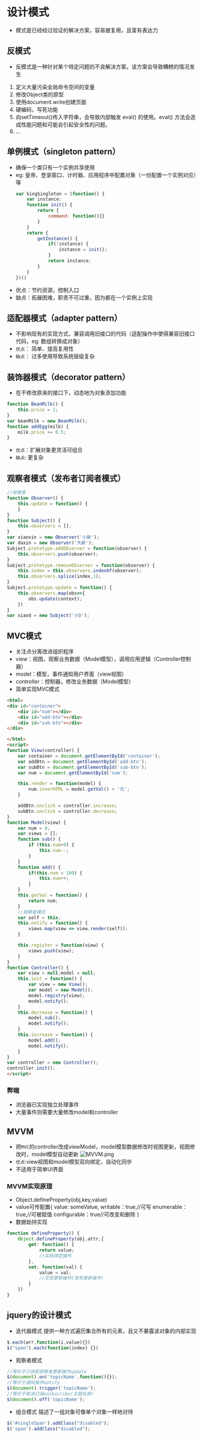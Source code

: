 # 设计模式
* 模式是已经经过验证的解决方案，容易被复用，且富有表达力

## 反模式
* 反模式是一种针对某个特定问题的不良解决方案，该方案会导致糟糕的情况发生
1. 定义大量污染全局命令空间的变量
2. 修改Object类的原型
3. 使用document.write创建页面
4. 硬编码，写死功能
5. 向setTimeout()传入字符串，会导致内部触发 eval() 的使用。eval() 方法会造成性能问题和可能会引起安全性的问题。
6. ...

## 单例模式（singleton pattern）
* 确保一个类只有一个实例共享使用
* eg: 皇帝、登录窗口、计时器、应用程序中配置对象（一份配置一个实例对应）等
    ```javascript
    var kingSingleton = (function() {
        var instance;
        function init() {
            return {
                command: function(){}
            }
        }
        return {
            getInstance() {
                if(!instance) {
                    instance = init();
                }
                return instance;
            }
        }
    })()
    ```
* 优点：节约资源，控制入口
* 缺点：拓展困难，职责不可过重，因为都在一个实例上实现

## 适配器模式（adapter pattern）
* 不影响现有的实现方式，兼容调用旧接口的代码（适配操作中使得兼容旧接口代码，eg: 数组转换成对象）
* `优点`： 简单、提高复用性
* `缺点`： 过多使用导致系统层级复杂

## 装饰器模式（decorator pattern）
* 在不修改原来的接口下，动态地为对象添加功能
```javascript
function BeanMilk() {
    this.price = 1;
}
var beanMilk = new BeanMilk();
function addEgg(milk) {
    milk.price += 0.5;
}
```
* `优点`：扩展对象更灵活可组合
* `缺点`: 更复杂

## 观察者模式（发布者订阅者模式）
```javascript
//观察者
function Observer() {
    this.update = function() {
    }
}
function Subject() {
    this.observers = [];
}
var xiaoxin = new Observer('小新');
var daxin = new Observer('大新');
Subject.prototype.addObserver = function(observer) {
    this.observers.push(observer);
}
Subject.prototype.removeObserver = function(observer) {
    this.index = this.observers.indexOf(observer);
    this.observers.splice(index,1);
}
Subject.prototype.update = function() {
    this.observers.map(obs=>{
        obs.update(context);
    })
}
var xiaod = new Subject('小D');
```

## MVC模式
* 关注点分离改进组织程序
* view：视图，观察业务数据（Model模型），调用应用逻辑（Controller控制器）
* model：模型，事件通知用户界面（view视图）
* controller：控制器，修改业务数据（Model模型）
* 简单实现MVC模式
```html
<html>
<div id="container">
    <div id="num"></div>
    <div id="add-btn"></div>
    <div id="sub-btn"></div>
</div>

</html>
<script>
function View(controller) {
    var container = document.getElementById('container');
    var addBtn = document.getElementById('add-btn');
    var subBtn = document.getElementById('sub-btn');
    var num = document.getElementById('num');

    this.render = function(model) {
        num.innerHTML = model.getVal() + '元';
    }

    addBtn.onclick = controller.increase;
    subBtn.onclick = controller.decrease;
}
function Model(view) {
    var num = 0;
    var views = [];
    function sub() {
        if (this.num>0) {
            this.num--;
        }
    }
    function add() {
        if(this.num < 100) {
            this.num++;
        }
    }
    this.getVal = function() {
        return num;
    }
    //观察者模式
    var self = this;
    this.notify = function() {
        views.map(view => view.render(self));
    }

    this.register = function(view) {
        views.push(view);
    }
}
function Controller() { 
    var view = null,model = null;
    this.init = function() {
        var view = new View();
        var model = new Model();
        model.registry(view);
        model.notify();
    }
    this.decrease = function() {
        model.sub();
        model.notify();
    }
    this.increase = function() {
        model.add();
        model.notify();
    }    
}
var controller = new Controller();
controller.init();
</script>
```

### 弊端
* 浏览器已实现独立处理事件
* 大量事件则需要大量修改model和controller

## MVVM
* 把`MVC`的controller改成viewModel，model模型数据修改时视图更新，视图修改时，model模型自动更新
![MVVM.png](./images/mvvm.png)
* `优点`:view视图和model模型双向绑定，自动化同步
* 不适用于简单UI界面

### MVVM实现原理
* Object.defineProperty(obj,key,value)
* value可传配置{
    value: someValue,
    writable：true,//可写
    enumerable：true,//可被赋值
    configurable：true//可改变和删除
}
* 数据劫持实现
```javascript
function defineProperty() {
    Object.defineProperty(obj,attr,{
        get: function() {
            return value;
            //实现绑定操作
        },
        set: function(val) {
            value = val;
            //实现更新操作(发布更新操作)
        }
    })
}

```

## jquery的设计模式
* 迭代器模式
提供一种方式遍历集合所有的元素，且又不暴露该对象的内部实现
```javascript
$.each(arr,function(i,value){})
$("span").each(function(index) {})
```
* 观察者模式
```javascript
//等价于订阅和观察者更新操作update
$(document).on('topicName',function(){});
//等价于通知操作notify
$(document).trigger('topicName');
//等价于取消订阅unsbscribe(主题名称)
$(document).off('topicName');
```
* 组合模式
描述了一组对象可像单个对象一样地对待
```javascript
$('#singleSpan').addClass("disabled");
$('span').addClass("disabled");
```